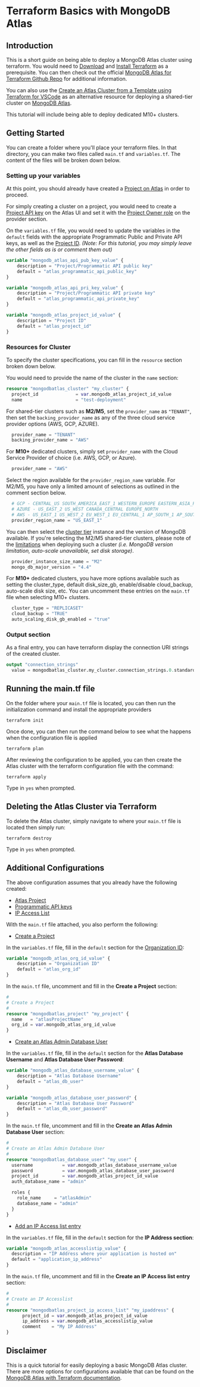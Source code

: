 # Terraform Basics with MongoDB Atlas

## Introduction

This is a short guide on being able to deploy a MongoDB Atlas cluster using terraform. You would need to [Download](https://www.terraform.io/downloads.html) and [Install Terraform](https://learn.hashicorp.com/tutorials/terraform/install-cli) as a prerequisite.  You can then check out the official [MongoDB Atlas for Terraform Github Repo](https://github.com/mongodb/terraform-provider-mongodbatlas) for additional information.

You can also use the [Create an Atlas Cluster from a Template using Terraform for VSCode](https://docs.mongodb.com/mongodb-vscode/create-cluster-terraform/#create-an-service-cluster-from-a-template-using-terraform) as an alternative resource for deploying a shared-tier cluster on [MongoDB Atlas](https://www.mongodb.com/cloud/atlas).

This tutorial will include being able to deploy dedicated M10+ clusters.

## Getting Started
You can create a folder where you'll place your terraform files.  In that directory, you can make two files called `main.tf` and `variables.tf`.  The content of the files will be broken down below.

### Setting up your variables

At this point, you should already have created a [Project on Atlas](https://docs.atlas.mongodb.com/tutorial/manage-projects/) in order to proceed.

For simply creating a cluster on a project, you would need to create a [Project API key](https://docs.atlas.mongodb.com/tutorial/configure-api-access/project/create-one-api-key/) on the Atlas UI and set it with the [Project Owner role](https://docs.atlas.mongodb.com/reference/user-roles/#mongodb-authrole-Project-Owner) on the provider section.

On the `variables.tf` file, you would need to update the variables in the `default` fields with the appropriate Programmatic Public and Private API keys, as well as the [Project ID](https://docs.atlas.mongodb.com/reference/api/project-get-one/).  *(Note: For this tutorial, you may simply leave the other fields as is or comment them out)*
```terraform
variable "mongodb_atlas_api_pub_key_value" {
    description = "Project/Programmatic API public key"
    default = "atlas_programmatic_api_public_key"
}

variable "mongodb_atlas_api_pri_key_value" {
    description = "Project/Programmatic API private key"
    default = "atlas_programmatic_api_private_key"
}

variable "mongodb_atlas_project_id_value" {
    description = "Project ID"
    default = "atlas_project_id"
}
```


### Resources for Cluster
To specify the cluster specifications, you can fill in the ```resource``` section broken down below.

You would need to provide the name of the cluster in the ```name``` section:
```terraform
resource "mongodbatlas_cluster" "my_cluster" {  
  project_id              = var.mongodb_atlas_project_id_value
  name                    = "test-deployment"
```

For shared-tier clusters such as **M2/M5**, set the ```provider_name``` as ```"TENANT"```, then set the ```backing_provider_name``` as any of the three cloud service provider options (AWS, GCP, AZURE).
```terraform
  provider_name = "TENANT"
  backing_provider_name = "AWS"
```

For **M10+** dedicated clusters, simply set ```provider_name``` with the Cloud Service Provider of choice (i.e. AWS, GCP, or Azure).
```terraform
  provider_name = "AWS"
```

Select the region available for the ```provider_region_name``` variable.  For M2/M5, you have only a limited amount of selections as outlined in the comment section below.
```terraform
  # GCP - CENTRAL_US SOUTH_AMERICA_EAST_1 WESTERN_EUROPE EASTERN_ASIA_PACIFIC NORTHEASTERN_ASIA_PACIFIC ASIA_SOUTH_1
  # AZURE - US_EAST_2 US_WEST CANADA_CENTRAL EUROPE_NORTH
  # AWS - US_EAST_1 US_WEST_2 EU_WEST_1 EU_CENTRAL_1 AP_SOUTH_1 AP_SOUTHEAST_1 AP_SOUTHEAST_2
  provider_region_name = "US_EAST_1"
```

You can then select the [cluster tier](https://docs.atlas.mongodb.com/cluster-tier/) instance and the version of MongoDB available.  If you're selecting the M2/M5 shared-tier clusters, please note of the [limitations](https://docs.atlas.mongodb.com/reference/free-shared-limitations/#std-label-atlas-free-tier) when deploying such a cluster *(i.e. MongoDB version limitation, auto-scale unavailable, set disk storage)*.
```terraform
  provider_instance_size_name = "M2"
  mongo_db_major_version = "4.4"
```
For **M10+** dedicated clusters, you have more options available such as setting the cluster_type, default disk_size_gb, enable/disable cloud_backup, auto-scale disk size, etc.  You can uncomment these entries on the ```main.tf``` file when selecting M10+ clusters.
```terraform
  cluster_type = "REPLICASET"
  cloud_backup = "TRUE"
  auto_scaling_disk_gb_enabled = "true"
```

### Output section
As a final entry, you can have terraform display the connection URI strings of the created cluster.
```terraform
output "connection_strings"
  value = mongodbatlas_cluster.my_cluster.connection_strings.0.standard_srv
```

## Running the main.tf file
On the folder where your ```main.tf``` file is located, you can then run the initialization command and install the appropriate providers
```
terraform init
```

Once done, you can then run the command below to see what the happens when the configuration file is applied
```
terraform plan
```

After reviewing the configuration to be applied, you can then create the Atlas cluster with the terraform configuration file with the command:
```
terraform apply
```
Type in ```yes``` when prompted.

## Deleting the Atlas Cluster via Terraform
To delete the Atlas cluster, simply navigate to where your ```main.tf``` file is located then simply run:
```
terraform destroy
```
Type in ```yes``` when prompted.


## Additional Configurations
The above configuration assumes that you already have the following created:
* [Atlas Project](https://docs.atlas.mongodb.com/tutorial/manage-projects/)
* [Programmatic API keys](https://docs.atlas.mongodb.com/tutorial/configure-api-access/project/create-one-api-key/)
* [IP Access List](https://docs.atlas.mongodb.com/security/ip-access-list/)

With the ```main.tf``` file attached, you also perform the following:

* [Create a Project](https://docs.atlas.mongodb.com/tutorial/manage-projects/#create-a-project)

In the ```variables.tf``` file, fill in the ```default``` section for the [Organization ID](https://docs.atlas.mongodb.com/reference/api/organizations/):
```terraform
variable "mongodb_atlas_org_id_value" {
    description = "Organization ID"
    default = "atlas_org_id"
}
```
In the ```main.tf``` file, uncomment and fill in the **Create a Project** section:
```terraform
#
# Create a Project
#
resource "mongodbatlas_project" "my_project" {
  name   = "atlasProjectName"
  org_id = var.mongodb_atlas_org_id_value
}
```

* [Create an Atlas Admin Database User](https://docs.atlas.mongodb.com/security-add-mongodb-users/)

In the ```variables.tf``` file, fill in the ```default``` section for the **Atlas Database Username** and **Atlas Database User Password**:
```terraform
variable "mongodb_atlas_database_username_value" {
    description = "Atlas Database Username"
    default = "atlas_db_user"
}

variable "mongodb_atlas_database_user_password" {
    description = "Atlas Database User Password"  
    default = "atlas_db_user_password"
}
```

In the ```main.tf``` file, uncomment and fill in the **Create an Atlas Admin Database User** section:
```terraform
#
# Create an Atlas Admin Database User
#
resource "mongodbatlas_database_user" "my_user" {
  username           = var.mongodb_atlas_database_username_value
  password           = var.mongodb_atlas_database_user_password
  project_id         = var.mongodb_atlas_project_id_value
  auth_database_name = "admin"

  roles {
    role_name     = "atlasAdmin"
    database_name = "admin"
  }
}
```

* [Add an IP Access list entry](https://docs.atlas.mongodb.com/security/ip-access-list/)

In the ```variables.tf``` file, fill in the ```default``` section for the **IP Address section**:
```terraform
variable "mongodb_atlas_accesslistip_value" {
  description = "IP Address where your application is hosted on"
  default = "application_ip_address"
}
```

In the ```main.tf``` file, uncomment and fill in the **Create an IP Access list entry** section:
```terraform
#
# Create an IP Accesslist
#
resource "mongodbatlas_project_ip_access_list" "my_ipaddress" {
      project_id = var.mongodb_atlas_project_id_value
      ip_address = var.mongodb_atlas_accesslistip_value
      comment    = "My IP Address"
}
```

## Disclaimer
This is a quick tutorial for easily deploying a basic MongoDB Atlas cluster.  There are more options for configurations available that can be found on the [MongoDB Atlas with Terraform documentation](https://registry.terraform.io/providers/mongodb/mongodbatlas/latest/docs).
